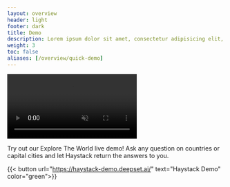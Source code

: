 ```yaml
---
layout: overview
header: light
footer: dark
title: Demo
description: Lorem ipsum dolor sit amet, consectetur adipisicing elit, nisi quisquam et eveniet nesciunt repellendus.
weight: 3
toc: false
aliases: [/overview/quick-demo]
---
```


<!-- ![image](https://raw.githubusercontent.com/deepset-ai/haystack-website/source/public/img/haystack-demo-short.gif) -->
<!-- use mp4 instead of gif to reduce file size -->

<video autoplay loop muted playsinline class="responsive"><source src="/images/haystack-demo-short.mp4" type="video/mp4"></video>

Try out our Explore The World live demo! Ask any question on countries or capital cities and let Haystack return the answers to you.

{{< button url="https://haystack-demo.deepset.ai/" text="Haystack Demo" color="green">}}
